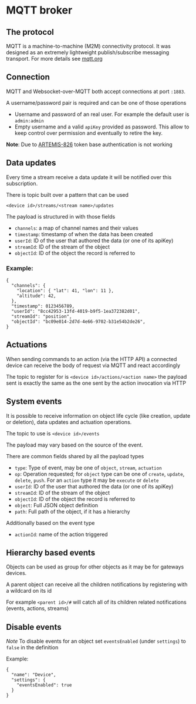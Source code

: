 # MQTT broker

## The protocol

MQTT is a machine-to-machine \(M2M\) connectivity protocol. It was designed as an extremely lightweight publish/subscribe messaging transport. For more details see [mqtt.org](http://mqtt.org)

## Connection

MQTT and Websocket-over-MQTT both accept connections at port `:1883`.

A username/password pair is required and can be one of those operations

* Username and password of an real user. For example the default user is `admin:admin`
* Empty username and a valid `apiKey` provided as password. This allow to keep control over permission and eventually to retire the key.

**Note**: Due to [ARTEMIS-826](https://issues.apache.org/jira/browse/ARTEMIS-826) token base authentication is not working

## Data updates

Every time a stream receive a data update it will be notified over this subscription.

There is topic built over a pattern that can be used

`<device id>/streams/<stream name>/updates`

The payload is structured in with those fields

* `channels`: a map of channel names and their values
* `timestamp`: timestamp of when the data has been created
* `userId`: ID of the user that authored the data \(or one of its apiKey\)
* `streamId`: ID of the stream of the object
* `objectId`: ID of the object the record is referred to

### Example:

```
{
  "channels": {
    "location": { "lat": 41, "lon": 11 },
    "altitude": 42,
  },
  "timestamp": 0123456789,
  "userId": "8cc42953-13fd-4019-b9f5-1ea372382d01",
  "streamId": "position",  
  "objectId": "bc09e014-2d7d-4e66-9702-b31e54b2de26",
}
```

## Actuations

When sending commands to an action \(via the HTTP API\) a connected device can receive the body of request via MQTT and react accordingly

The topic to register for is `<device id>/actions/<action name>` the payload sent is exactly the same as the one sent by the action invocation via HTTP

## System events

It is possible to receive information on object life cycle \(like creation, update or deletion\), data updates and actuation operations.

The topic to use is `<device id>/events`

The payload may vary based on the source of the event.

There are common fields shared by all the payload types

* `type`:     Type of event, may be one of `object`, `stream`, `actuation`
* `op`:       Operation requested; for `object` type can be one of `create`, `update`, `delete`, `push`. For an `action` type it may be `execute` or `delete`
* `userId`:   ID of the user that authored the data \(or one of its apiKey\)
* `streamId`: ID of the stream of the object
* `objectId`: ID of the object the record is referred to
* `object`:   Full JSON object definition
* `path`:     Full path of the object, if it has a hierarchy

Additionally based on the event type

* `actionId`: name of the action triggered

## Hierarchy based events

Objects can be used as group for other objects as it may be for gateways devices.

A parent object can receive all the children notifications by registering with a wildcard on its id

For example `<parent id>/#` will catch all of its children related notifications \(events, actions, streams\)

## Disable events

_Note_ To disable events for an object set `eventsEnabled` \(under `settings`\) to `false` in the definition

Example:

```
{
  "name": "Device",
  "settings": {
    "eventsEnabled": true
  }
}
```




